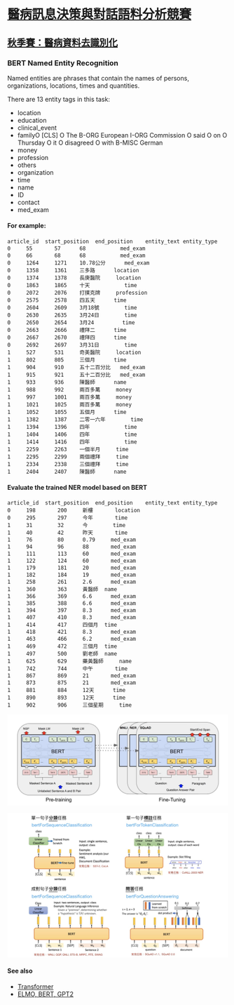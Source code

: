 # [醫病訊息決策與對話語料分析競賽](https://aidea-web.tw/aicup_meddialog)
## [秋季賽：醫病資料去識別化](https://aidea-web.tw/aicup_meddialog)
### BERT Named Entity Recognition

Named entities are phrases that contain the names of persons, organizations, locations, times and quantities.

There are 13 entity tags in this task:
* location
* education
* clinical_event
* familyO	[CLS]
O	The
B-ORG	European
I-ORG	Commission
O	said
O	on
O	Thursday
O	it
O	disagreed
O	with
B-MISC	German
* money
* profession
* others
* organization
* time
* name
* ID
* contact
* med_exam

#### For example:
```
article_id	start_position	end_position	entity_text	entity_type
0	  55	   57      68           med_exam
0	  66	   68      68  	        med_exam
0	  1264	   1271	   10.78公分	    med_exam
0	  1358	   1361	   三多路	    location
0	  1374	   1378	   長庚醫院	    location
0	  1863	   1865	   十天	        time
0	  2072	   2076	   打撲克牌	    profession
0	  2575	   2578	   四五天	    time
0	  2604	   2609	   3月18號	    time
0	  2630	   2635	   3月24日	    time
0	  2650	   2654	   3月24	        time
0	  2663	   2666	   禮拜二	    time
0	  2667	   2670	   禮拜四	    time
0	  2692	   2697	   3月31日	    time
1	  527	   531	   奇美醫院	    location
1	  802	   805	   三個月	    time
1	  904	   910	   五十二百分比	med_exam
1	  915	   921	   五十二百分比	med_exam
1	  933	   936	   陳醫師	    name
1	  988	   992	   兩百多萬	    money
1	  997	   1001	   兩百多萬	    money
1	  1021	   1025	   兩百多萬	    money
1	  1052	   1055	   五個月	    time
1	  1382	   1387	   二零一六年	    time
1	  1394	   1396	   四年	        time
1	  1404	   1406	   四年	        time
1	  1414	   1416	   四年	        time
1	  2259	   2263	   一個半月	    time
1	  2295	   2299	   兩個禮拜	    time
1	  2334	   2338	   三個禮拜	    time
1	  2404	   2407	   陳醫師	    name
```
#### Evaluate the trained NER model based on BERT
```
article_id	start_position	end_position	entity_text	entity_type
0	  198	    200	    新樓	     location
0	  295	    297	    今年	     time
1	  31	    32   	今	     time
1	  40	    42   	昨天	     time
1	  76	    80	    0.79	 med_exam
1	  94	    96	    88	     med_exam
1	  111	    113	    60	     med_exam
1	  122	    124	    60	     med_exam
1	  179	    181	    20	     med_exam
1	  182	    184	    19	     med_exam
1	  258	    261	    2.6	     med_exam
1	  360	    363	    黃醫師	 name
1	  366	    369	    6.6	     med_exam
1	  385	    388	    6.6	     med_exam
1	  394	    397	    8.3	     med_exam
1	  407	    410	    8.3	     med_exam
1	  414	    417	    四個月	 time
1	  418	    421	    8.3	     med_exam
1	  463	    466	    6.2	     med_exam
1	  469	    472	    三個月	 time
1	  497	    500	    劉老師	 name
1	  625	    629	    藥黃醫師	 name
1	  742	    744	    中午	     time
1	  867	    869	    21	     med_exam
1	  873	    875	    21	     med_exam
1	  881	    884	    12天	     time
1	  890	    893	    12天	     time
1	  902	    906	    三個星期	 time
```

![BERT model for transfer learning: use a pre-trained BERT model and fine tune for your downstream NLP tasks](images/bert-2phase.jpg)

![4 NLP tasks based on a fine-tuned BERT model](images/bert_fine_tuning_tasks.jpg)

#### See also

* [Transformer](https://youtu.be/ugWDIIOHtPA)
* [ELMO, BERT, GPT2](https://youtu.be/UYPa347-DdE)
